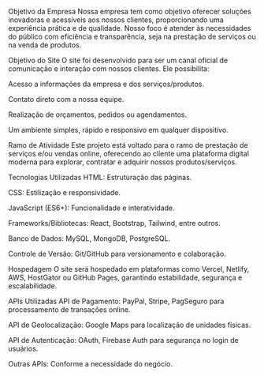 Objetivo da Empresa
Nossa empresa tem como objetivo oferecer soluções inovadoras e acessíveis aos nossos clientes, proporcionando uma experiência prática e de qualidade. Nosso foco é atender às necessidades do público com eficiência e transparência, seja na prestação de serviços ou na venda de produtos.

Objetivo do Site
O site foi desenvolvido para ser um canal oficial de comunicação e interação com nossos clientes. Ele possibilita:

Acesso a informações da empresa e dos serviços/produtos.

Contato direto com a nossa equipe.

Realização de orçamentos, pedidos ou agendamentos.

Um ambiente simples, rápido e responsivo em qualquer dispositivo.

Ramo de Atividade
Este projeto está voltado para o ramo de prestação de serviços e/ou vendas online, oferecendo ao cliente uma plataforma digital moderna para explorar, contratar e adquirir nossos produtos/serviços.

Tecnologias Utilizadas
HTML: Estruturação das páginas.

CSS: Estilização e responsividade.

JavaScript (ES6+): Funcionalidade e interatividade.

Frameworks/Bibliotecas: React, Bootstrap, Tailwind, entre outros.

Banco de Dados: MySQL, MongoDB, PostgreSQL.

Controle de Versão: Git/GitHub para versionamento e colaboração.

Hospedagem
O site será hospedado em plataformas como Vercel, Netlify, AWS, HostGator ou GitHub Pages, garantindo estabilidade, segurança e escalabilidade.

APIs Utilizadas
API de Pagamento: PayPal, Stripe, PagSeguro para processamento de transações online.

API de Geolocalização: Google Maps para localização de unidades físicas.

API de Autenticação: OAuth, Firebase Auth para segurança no login de usuários.

Outras APIs: Conforme a necessidade do negócio.
